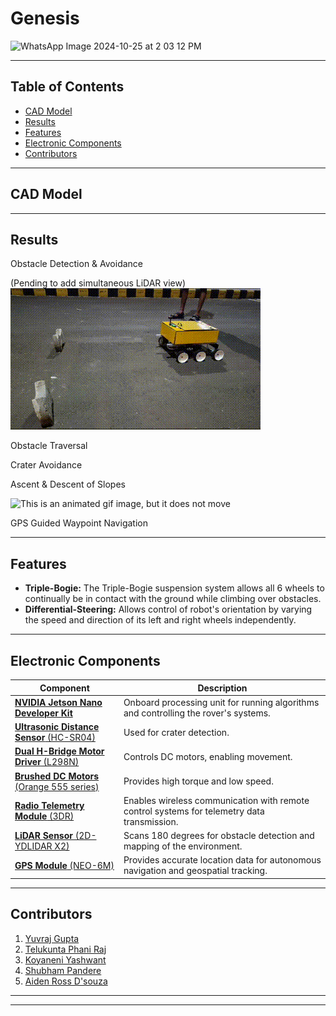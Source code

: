 
<h1>Genesis </h1>

![WhatsApp Image 2024-10-25 at 2 03 12 PM](https://github.com/user-attachments/assets/c10c910f-edeb-478d-b455-cd4e2b01907f)

<hr>

<h2>Table of Contents</h2>
<ul>
    <li><a href="#cad-model">CAD Model</a></li>
    <li><a href="#results">Results</a></li>
    <li><a href="#features">Features</a></li>
    <li><a href="#electronic-components">Electronic Components</a></li>
    <li><a href="#contributors">Contributors</a></li>
</ul>

<hr>
<h2 id="cad-model">CAD Model</h2>

<hr>
<h2 id="results">Results</h2>
<p>Obstacle Detection & Avoidance</p> (Pending to add simultaneous LiDAR view)
<img src="Hardware Results/Obstacle_Avoidance.gif" alt="This is an animated gif image, but it does not move"/>

<p>Obstacle Traversal</p>

<p>Crater Avoidance</p>

<p>Ascent & Descent of Slopes</p>
<img src="Hardware Results/slope-climbing.gif" alt="This is an animated gif image, but it does not move"/>

<p>GPS Guided Waypoint Navigation</p>

<hr>
<h2 id="features">Features</h2>
<ul>
    <li><strong>Triple-Bogie:</strong> The Triple-Bogie suspension system allows all 6 wheels to continually be in contact with the ground while climbing over obstacles.</li>
    <li><strong>Differential-Steering:</strong> Allows control of robot's orientation by varying the speed and direction of its left and right wheels independently.</li>
</ul>

<hr>
<h2 id="electronic-components"">Electronic Components</h2>
<table>
    <thead>
        <tr>
            <th>Component</th>
            <th>Description</th>
        </tr>
    </thead>
    <tbody>
        <tr>
            <td><strong><a href="https://developer.nvidia.com/embedded/learn/get-started-jetson-nano-devkit">NVIDIA Jetson Nano Developer Kit</strong></td>
            <td>Onboard processing unit for running algorithms and controlling the rover's systems.</td>
        </tr>
        <tr>
            <td><strong><a href="https://robu.in/product/hc-sr04-ultrasonic-range-finder/">Ultrasonic Distance Sensor</strong> (HC-SR04)</td>
            <td>Used for crater detection.</td>
        </tr>
        <tr>
            <td><strong><a href="https://robu.in/product/l298-based-motor-driver-module-2a/?gad_source=1&gclid=Cj0KCQiA88a5BhDPARIsAFj595j0NaM2Lfj_eYraevIwZysKTr-kVZ28lsaWH_gS7IoCaZoux05aGm8aAlJxEALw_wcB">Dual H-Bridge Motor Driver</strong> (L298N)</td>
            <td>Controls DC motors, enabling movement.</td>
        </tr>
        <tr>
            <td><strong><a href="https://robu.in/product/orange-12v-og555-100rpm-dc-motor-for-diy-projects-grade-a-quality/?gad_source=1&gclid=Cj0KCQiA88a5BhDPARIsAFj595jpCmlNNRR3RHPUAhHTt-rq6I9DZmrYxcQhBPRgoeCaK9RosNErPdcaAnxfEALw_wcB">Brushed DC Motors</strong> (Orange 555 series)</td>
            <td>Provides high torque and low speed.</td>
        </tr>
        <tr>
            <td><strong><a href="https://www.amazon.in/REES52-X7-3DR-Radio-Telemetry/dp/B0D2NWP1C4">Radio Telemetry Module</strong> (3DR)</td>
            <td>Enables wireless communication with remote control systems for telemetry data transmission.</td>
        </tr>
        <tr>
            <td><strong><a href="https://www.ydlidar.com/products/view/6.html">LiDAR Sensor</strong> (2D-YDLIDAR X2)</td>
            <td>Scans 180 degrees for obstacle detection and mapping of the environment.</td>
        </tr>
        <tr>
            <td><strong><a href="https://robu.in/product/neo-6m-gps-module-with-eprom-normal-quality/?gad_source=1&gclid=Cj0KCQiA88a5BhDPARIsAFj595hh9FolRdsCBVi75Ao_LT7rmVTv07fNt9tugggRdmlEWDNyp99YH_QaAjIGEALw_wcB">GPS Module</strong> (NEO-6M)</td>
            <td>Provides accurate location data for autonomous navigation and geospatial tracking.</td>
        </tr>
    </tbody>
</table>

<hr>
<h2 id='contributors'>Contributors</h2>
<ol>
<li><a href="https://www.linkedin.com/in/yuvraj-gupta11/" target="_blank">Yuvraj Gupta</a></li>
<li><a href="mailto:phanirajtelukunta@gmail.com" target="_blank">Telukunta Phani Raj</a></li>
<li><a href="https://www.linkedin.com/in/koyaneni-yaswanth-988a92220/" target="_blank">Koyaneni Yashwant</a></li>
<li><a href="https://www.linkedin.com/in/shubham-pandere-72b240259/?originalSubdomain=in">Shubham Pandere</a></li>
<li><a href="https://www.linkedin.com/in/aiden-dsouza/" target="_blank">Aiden Ross D'souza</a></li>
</ol>

<hr>
<hr>
